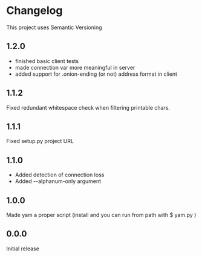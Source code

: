 # Changelog

This project uses Semantic Versioning

## 1.2.0

* finished basic client tests
* made connection var more meaningful in server
* added support for .onion-ending (or not) address format in client


## 1.1.2

Fixed redundant whitespace check when filtering printable chars.


## 1.1.1

Fixed setup.py project URL


## 1.1.0

* Added detection of connection loss
* Added --alphanum-only argument

## 1.0.0

Made yam a proper script (install and you can run from path with $ yam.py <args>)

## 0.0.0

Initial release
